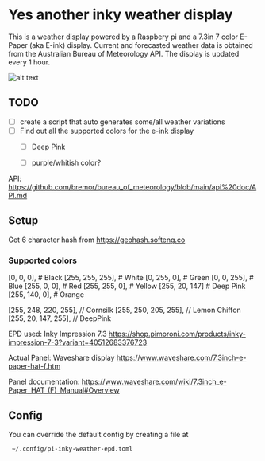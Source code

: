 # Yes another inky weather display

This is a weather display powered by a Raspbery pi and a 7.3in 7 color E-Paper (aka E-ink) display. Current and forecasted weather data is obtained from the Australian Bureau of Meteorology API. The display is updated every 1 hour.

![alt text](dashboard.png)

## TODO
- [ ] create a script that auto generates some/all weather variations
- [ ] Find out all the supported colors for the e-ink display
  - [ ] Deep Pink 
  - [ ] purple/whitish color?


API: https://github.com/bremor/bureau_of_meteorology/blob/main/api%20doc/API.md


## Setup 

Get 6 character hash from https://geohash.softeng.co



### Supported colors

[0, 0, 0],        # Black
[255, 255, 255],  # White
[0, 255, 0],      # Green
[0, 0, 255],      # Blue
[255, 0, 0],      # Red
[255, 255, 0],    # Yellow
[255, 20, 147] # Deep Pink
[255, 140, 0],    # Orange

[255, 248, 220, 255], // Cornsilk
[255, 250, 205, 255], // Lemon Chiffon
[255, 20, 147, 255],  // DeepPink



EPD used: Inky Impression 7.3 https://shop.pimoroni.com/products/inky-impression-7-3?variant=40512683376723

Actual Panel: Waveshare display https://www.waveshare.com/7.3inch-e-paper-hat-f.htm

Panel documentation: https://www.waveshare.com/wiki/7.3inch_e-Paper_HAT_(F)_Manual#Overview


## Config

You can override the default config by creating a file at
```bash
 ~/.config/pi-inky-weather-epd.toml
 ```